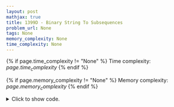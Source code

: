 ```yaml
---
layout: post
mathjax: true
title: 1399D - Binary String To Subsequences
problem_url: None
tags: None
memory_complexity: None
time_complexity: None
---
```




{% if page.time_complexity != "None" %}
Time complexity: ${{ page.time_complexity }}$
{% endif %}

{% if page.memory_complexity != "None" %}
Memory complexity: ${{ page.memory_complexity }}$
{% endif %}

<details>
<summary>
<p style="display:inline">Click to show code.</p>
</summary>
```cpp
{% raw %}
using namespace std;
using vi = vector<int>;
using ii = pair<int, int>;
int main(void)
{
    int t, n;
    string s;
    vi ans;
    set<ii> frontier;
    cin >> t;
    while (t--)
    {
        cin >> n >> s;
        ans.assign(n, -1);
        for (int i = 0; i < n; ++i)
        {
            auto it = frontier.lower_bound({'1' - s[i], 0});
            if (it != frontier.end() and it->first != (s[i] - '0'))
            {
                auto [t, id] = *it;
                frontier.erase(it);
                ans[i] = id;
                frontier.insert({s[i] - '0', ans[i]});
            }
            else
            {
                ans[i] = frontier.size();
                frontier.insert({s[i] - '0', ans[i]});
            }
        }
        cout << frontier.size() << endl;
        for (int i = 0; i < n; ++i)
            cout << ans[i] + 1 << " ";
        cout << endl;
        frontier.clear();
    }
    return 0;
}

{% endraw %}
```
</details>

